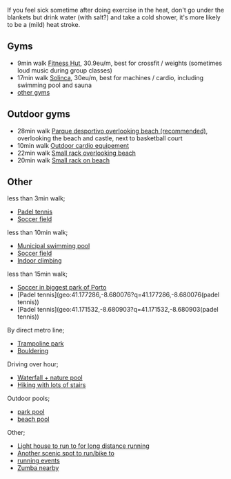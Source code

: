 
If you feel sick sometime after doing exercise in the heat,
don't go under the blankets but drink water (with salt?) and take a cold shower,
it's more likely to be a (mild) heat stroke.


## Gyms
- 9min walk [Fitness Hut](geo:41.178499,-8.681223?q=41.178499,-8.681223(Fitness+Hut+Matosinhos)), 30.9eu/m, best for crossfit / weights (sometimes loud music during group classes)
- 17min walk [Solinca](geo:41.176813,-8.686972?q=41.176813,-8.686972(Solinca+Matosinhos)), 30eu/m, best for machines / cardio, including swimming pool and sauna
- [other gyms](https://ginasios.fitness/pt/z/77871-matosinhos/)


## Outdoor gyms
- 28min walk [Parque desportivo overlooking beach (recommended)](geo:41.169273,-8.689003?q=41.169273,-8.689003(Parque+Desportivo+Castelo+do+Queijo)), overlooking the beach and castle, next to basketball court
- 10min walk [Outdoor cardio equipement](geo:41.179220,-8.669323?q=41.179220,-8.669323(outdoor+cardio))
- 22min walk [Small rack overlooking beach](https://calisthenics-parks.com/spots/18575-pt-ginasio-ao-ar-livre-ribeira-da-riguinha-e-carcavelos)
- 20min walk [Small rack on beach](https://calisthenics-parks.com/spots/18562-pt-parque-calistenia-outdoor-gym-praia-do-titan)

## Other
less than 3min walk;
- [Padel tennis](geo:41.180575,-8.676550?q=41.180575,-8.676550(Quinta+Monserrate+Tennis))
- [Soccer field](geo:41.181351,-8.674044?q=41.181351,-8.674044(soccer+field))

less than 10min walk;
- [Municipal swimming pool](geo:41.183495,-8.678614?q=41.183495,-8.678614(indoor+swimming+pool))
- [Soccer field](geo:41.181575,-8.672475?q=41.181575,-8.672475(soccer+field))
- [Indoor climbing](geo:41.178929,-8.682243?q=41.178929,-8.682243(Proa+Climbing+Center))

less than 15min walk;
- [Soccer in biggest park of Porto](geo:41.169851,-8.678648?q=41.169851,-8.678648(Bola+Parque+Cidade))
- [Padel tennis](geo:41.177286,-8.680076?q=41.177286,-8.680076(padel tennis))
- [Padel tennis](geo:41.171532,-8.680903?q=41.171532,-8.680903(padel tennis))

By direct metro line;
- [Trampoline park](geo:41.1758863,-8.6467817?q=41.1758863,-8.6467817(Jumpers+Trampolim+Parque+Porto))
- [Bouldering](geo:41.154405,-8.587163?q=41.154405,-8.587163(Sao+Rock+Climbing))

Driving over hour;
- [Waterfall + nature pool](geo:41.7970735,-8.7538855?q=41.7970735,-8.7538855(Cascata+do+Pincho))
- [Hiking with lots of stairs](geo:40.952982,-8.1771584?q=40.952982,-8.1771584(Passadi%C3%A7os+do+Paiva+Trailhead+Areinho))

Outdoor pools;
- [park pool](geo:41.1968578,-8.687227?q=41.1968578,-8.687227(Piscina+da+Quinta+da+Concei%C3%A7%C3%A3o))
- [beach pool](geo:41.192875,-8.707156?q=41.192875,-8.707156(Piscina+das+Mar%C3%A9s))


Other;
- [Light house to run to for long distance running](geo:41.145432,-8.678698?q=41.145432,-8.678698(Farolim+da+Barra+do+Douro))
- [Another scenic spot to run/bike to](geo:41.203510,-8.716098?q=41.203510,-8.716098(Capela+da+Boa+Nova))
- [running events](https://eventsport.pt/)
- [Zumba nearby](https://www.zumba.com/en-US/class_detail/index/e16a01b0-860d-488a-b6eb-8b8a578789b6)

